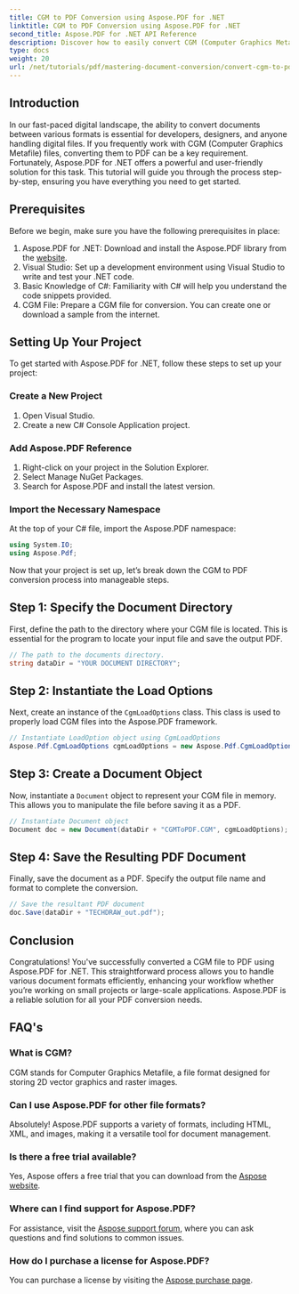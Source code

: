 ```yaml
---
title: CGM to PDF Conversion using Aspose.PDF for .NET
linktitle: CGM to PDF Conversion using Aspose.PDF for .NET
second_title: Aspose.PDF for .NET API Reference
description: Discover how to easily convert CGM (Computer Graphics Metafile) files to PDF format with Aspose.PDF for .NET. Perfect for developers and designers alike.
type: docs
weight: 20
url: /net/tutorials/pdf/mastering-document-conversion/convert-cgm-to-pdf/
---
```

## Introduction

In our fast-paced digital landscape, the ability to convert documents between various formats is essential for developers, designers, and anyone handling digital files. If you frequently work with CGM (Computer Graphics Metafile) files, converting them to PDF can be a key requirement. Fortunately, Aspose.PDF for .NET offers a powerful and user-friendly solution for this task. This tutorial will guide you through the process step-by-step, ensuring you have everything you need to get started.

## Prerequisites

Before we begin, make sure you have the following prerequisites in place:

1. Aspose.PDF for .NET: Download and install the Aspose.PDF library from the [website](https://releases.aspose.com/pdf/net/).
2. Visual Studio: Set up a development environment using Visual Studio to write and test your .NET code.
3. Basic Knowledge of C#: Familiarity with C# will help you understand the code snippets provided.
4. CGM File: Prepare a CGM file for conversion. You can create one or download a sample from the internet.

## Setting Up Your Project

To get started with Aspose.PDF for .NET, follow these steps to set up your project:

### Create a New Project

1. Open Visual Studio.
2. Create a new C# Console Application project.

### Add Aspose.PDF Reference

1. Right-click on your project in the Solution Explorer.
2. Select Manage NuGet Packages.
3. Search for Aspose.PDF and install the latest version.

### Import the Necessary Namespace

At the top of your C# file, import the Aspose.PDF namespace:

```csharp
using System.IO;
using Aspose.Pdf;
```

Now that your project is set up, let’s break down the CGM to PDF conversion process into manageable steps.

## Step 1: Specify the Document Directory

First, define the path to the directory where your CGM file is located. This is essential for the program to locate your input file and save the output PDF.

```csharp
// The path to the documents directory.
string dataDir = "YOUR DOCUMENT DIRECTORY";
```

## Step 2: Instantiate the Load Options

Next, create an instance of the `CgmLoadOptions` class. This class is used to properly load CGM files into the Aspose.PDF framework.

```csharp
// Instantiate LoadOption object using CgmLoadOptions
Aspose.Pdf.CgmLoadOptions cgmLoadOptions = new Aspose.Pdf.CgmLoadOptions();
```

## Step 3: Create a Document Object

Now, instantiate a `Document` object to represent your CGM file in memory. This allows you to manipulate the file before saving it as a PDF.

```csharp
// Instantiate Document object
Document doc = new Document(dataDir + "CGMToPDF.CGM", cgmLoadOptions);
```

## Step 4: Save the Resulting PDF Document

Finally, save the document as a PDF. Specify the output file name and format to complete the conversion.

```csharp
// Save the resultant PDF document
doc.Save(dataDir + "TECHDRAW_out.pdf");
```

## Conclusion

Congratulations! You've successfully converted a CGM file to PDF using Aspose.PDF for .NET. This straightforward process allows you to handle various document formats efficiently, enhancing your workflow whether you’re working on small projects or large-scale applications. Aspose.PDF is a reliable solution for all your PDF conversion needs.

## FAQ's

### What is CGM?

CGM stands for Computer Graphics Metafile, a file format designed for storing 2D vector graphics and raster images.

### Can I use Aspose.PDF for other file formats?

Absolutely! Aspose.PDF supports a variety of formats, including HTML, XML, and images, making it a versatile tool for document management.

### Is there a free trial available?

Yes, Aspose offers a free trial that you can download from the [Aspose website](https://releases.aspose.com/).

### Where can I find support for Aspose.PDF?

For assistance, visit the [Aspose support forum](https://forum.aspose.com/c/pdf/10), where you can ask questions and find solutions to common issues.

### How do I purchase a license for Aspose.PDF?

You can purchase a license by visiting the [Aspose purchase page](https://purchase.aspose.com/buy).
